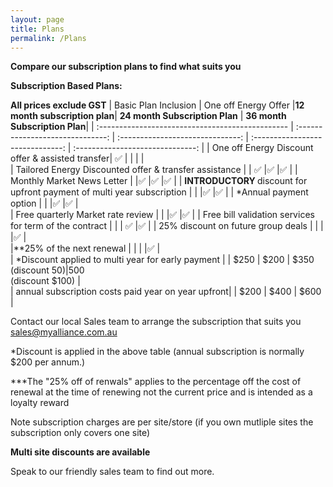 ```yaml
---
layout: page
title: Plans
permalink: /Plans
---
```


<b>**Compare our subscription plans to find what suits you**</b>  

<b>Subscription Based Plans:</b>   


**All prices exclude GST**
|    Basic Plan Inclusion                           |    One off Energy Offer          |<b>12 month subscription plan</b>| <b>24 month Subscription Plan</b> | <b>36 month Subscription Plan</b>|
| :-----------------------------------------------  | :------------------------------: | :------------------------------: | :------------------------------:  | :------------------------------: |
| One off Energy Discount offer & assisted transfer| :white_check_mark:                |                                  |                                   |                                  |                       
| Tailored Energy Discounted offer &  transfer assistance   |                          | :white_check_mark:               |:white_check_mark:                 |:white_check_mark:                |
| Monthly Market News Letter                        |                                  |:white_check_mark:                |:white_check_mark:                 |:white_check_mark:                |
| <b>INTRODUCTORY </b>discount for upfront payment of multi year subscription   |      |                                  |:white_check_mark:                 |:white_check_mark:                |
| *Annual payment option                            |                                  |                                  |:white_check_mark:                 |:white_check_mark:                |                          
| Free quarterly Market rate review                 |                                  |                                  |:white_check_mark:                 |:white_check_mark:                |
| Free bill validation services for term of the contract |                             |                                  |   :white_check_mark:              |:white_check_mark:                |
| 25% discount on future group deals                |                                  |                                  |                                   |:white_check_mark:                |                                            
|**25% of the next renewal                          |                                  |                                  |                                   |:white_check_mark:                |  
| *Discount applied to multi year for early payment |                                  | $250                             | $200   | $350 <br>(discount $50)  |$500<br> (discount $100)          |  
| annual subscription costs paid year on year upfront|                                 |                $200              | $400                              | $600                             |  



Contact our local Sales team to arrange the subscription that suits you sales@myalliance.com.au

  *Discount is applied in the above table (annual subscription is normally $200 per annum.)
    
  ***The "25% off of renwals" applies to the percentage off the cost of renewal at the time of renewing not the current price and is intended as a loyalty reward  
  
  Note subscription charges are per site/store (if you own mutliple sites the subscription only covers one site)  
  
  <b>Multi site discounts are available</b>
  
  Speak to our friendly sales team to find out more.
